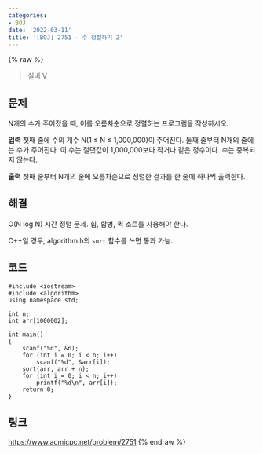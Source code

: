 ```yaml
---
categories:
- BOJ
date: '2022-03-11'
title: '[BOJ] 2751 - 수 정렬하기 2'
---
```


{% raw %}
> 실버 V<br>

## 문제
N개의 수가 주어졌을 때, 이를 오름차순으로 정렬하는 프로그램을 작성하시오.

**입력**
첫째 줄에 수의 개수 N(1 ≤ N ≤ 1,000,000)이 주어진다. 둘째 줄부터 N개의 줄에는 수가 주어진다. 이 수는 절댓값이 1,000,000보다 작거나 같은 정수이다. 수는 중복되지 않는다.

**출력**
첫째 줄부터 N개의 줄에 오름차순으로 정렬한 결과를 한 줄에 하나씩 출력한다.

##  해결
O(N log N) 시간 정렬 문제. 힙, 합병, 퀵 소트를 사용해야 한다.

C++일 경우, algorithm.h의 `sort` 함수를 쓰면 통과 가능.

## 코드
```
#include <iostream>
#include <algorithm>
using namespace std;

int n;
int arr[1000002];

int main()
{
	scanf("%d", &n);
	for (int i = 0; i < n; i++)
		scanf("%d", &arr[i]);
	sort(arr, arr + n);
	for (int i = 0; i < n; i++)
		printf("%d\n", arr[i]);
	return 0;
}
```

## 링크
https://www.acmicpc.net/problem/2751
{% endraw %}